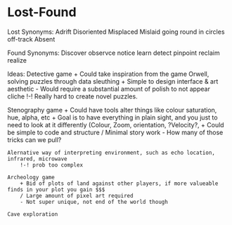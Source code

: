 # Lost-Found

Lost Synonyms:
  Adrift
  Disoriented
  Misplaced
  Mislaid
  going round in circles
  off-track
  Absent
  
Found Synonyms:
  Discover
	observce
	notice
	learn
	detect
	pinpoint
	reclaim
	realize

 Ideas:
  Detective game
    + Could take inspiration from the game Orwell, solving puzzles through data sleuthing
    + Simple to design interface & art aesthetic
    - Would require a substantial amount of polish to not appear cliche
    !-! Really hard to create novel puzzles. 
    
  Stenography game
    + Could have tools alter things like colour saturation, hue, alpha, etc
    + Goal is to have everything in plain sight, and you just to need to look at it differently (Colour, Zoom, orientation, ?Velocity?, 
    + Could be simple to code and structure
    / Minimal story work
    - How many of those tricks can we pull?
		
	Alernative way of interpreting environment, such as echo location, infrared, microwave
		!-! prob too complex
	
	Archeology game
		+ Bid of plots of land against other players, if more valueable finds in your plot you gain $$$
		/ Large amount of pixel art required
		- Not super unique, not end of the world though
		
	Cave exploration
	
		
	
	
    
  
